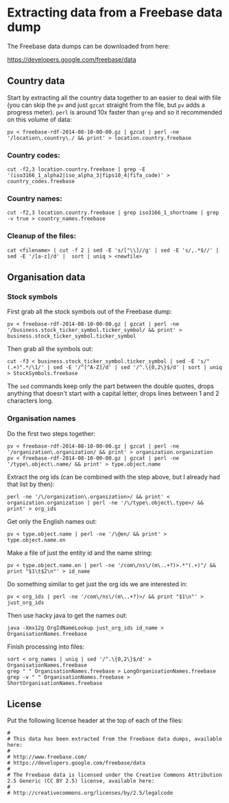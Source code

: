 Extracting data from a Freebase data dump
=========================================

The Freebase data dumps can be downloaded from here:

<https://developers.google.com/freebase/data>


## Country data

Start by extracting all the country data together to an easier to deal with file (you can skip the `pv` and just `gzcat` straight from the file, but `pv` adds a progress meter). `perl` is around 10x faster than `grep` and so it recommended on this volume of data:

    pv < freebase-rdf-2014-08-10-00-00.gz | gzcat | perl -ne '/location\.country\./ && print' > location.country.freebase

### Country codes:

    cut -f2,3 location.country.freebase | grep -E '(iso3166_1_alpha2|iso_alpha_3|fips10_4|fifa_code)' > country_codes.freebase
    
### Country names:

    cut -f2,3 location.country.freebase | grep iso3166_1_shortname | grep -v true > country_names.freebase

### Cleanup of the files:

    cat <filename> | cut -f 2 | sed -E 's/["\\]//g' | sed -E 's/,.*$//' | sed -E '/[a-z]/d' |  sort | uniq > <newfile>


## Organisation data

### Stock symbols

First grab all the stock symbols out of the Freebase dump:

    pv < freebase-rdf-2014-08-10-00-00.gz | gzcat | perl -ne '/business.stock_ticker_symbol.ticker_symbol/ && print' > business.stock_ticker_symbol.ticker_symbol
    
Then grab all the symbols out:

    cut -f3 < business.stock_ticker_symbol.ticker_symbol | sed -E 's/"(.+)".*/\1/' | sed -E '/^[^A-Z]/d' | sed '/^.\{0,2\}$/d' | sort | uniq > StockSymbols.freebase

The `sed` commands keep only the part between the double quotes, drops anything that doesn't start with a capital letter, drops lines between 1 and 2 characters long.

### Organisation names

Do the first two steps together:

    pv < freebase-rdf-2014-08-10-00-00.gz | gzcat | perl -ne '/organization\.organization/ && print' > organization.organization
    pv < freebase-rdf-2014-08-10-00-00.gz | gzcat | perl -ne '/type\.object\.name/ && print' > type.object.name

Extract the org ids (can be combined with the step above, but I already had that list by then):

    perl -ne '/\/organization\.organization>/ && print' < organization.organization | perl -ne '/\/type\.object\.type>/ && print' > org_ids
    
Get only the English names out:

    pv < type.object.name | perl -ne '/\@en/ && print' > type.object.name.en
    
Make a file of just the entity id and the name string:

    pv < type.object.name.en | perl -ne '/com\/ns\/(m\..+?)>.*"(.+)"/ && print "$1\t$2\n"' > id_name

Do something similar to get just the org ids we are interested in:

    pv < org_ids | perl -ne '/com\/ns\/(m\..+?)>/ && print "$1\n"' > just_org_ids
    
Then use hacky java to get the names out:

    java -Xmx12g OrgIdNameLookup just_org_ids id_name > OrganisationNames.freebase
    
Finish processing into files:

    sort < org_names | uniq | sed '/^.\{0,2\}$/d' > OrganisationNames.freebase
    grep " " OrganisationNames.freebase > LongOrganisationNames.freebase
    grep -v " " OrganisationNames.freebase > ShortOrganisationNames.freebase
    
    

## License

Put the following license header at the top of each of the files:

    #
    # This data has been extracted from the Freebase data dumps, available here:
    # 
    # http://www.freebase.com/
    # https://developers.google.com/freebase/data
    #
    # The Freebase data is licensed under the Creative Commons Attribution 2.5 Generic (CC BY 2.5) license, available here:
    #
    # http://creativecommons.org/licenses/by/2.5/legalcode

